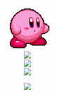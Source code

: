 <div align=center>
  <img src="https://github.com/hackirby/hackirby/blob/main/kirby.gif?raw=true" width=100px>
  <br>

  <img src="https://count.getloli.com/get/@:bytepulze"/>
  <br>
  
  <img src="https://skillicons.dev/icons?i=go,py">
  <br>

  <img src="https://github-widgetbox.vercel.app/api/profile?username=bytepulze&data=followers,repositories,stars&theme=darkmode" width=500>
  <br>
  
  <a href="https://matrix.to/#/#bytepulze:matrix.org"><img src="https://img.shields.io/matrix/hackirbys-place%3Amatrix.org?style=for-the-badge&logo=matrix&label=Join%20my%20room%20to%20chat%20!&labelColor=db44ad&color=5e2775"></a>
</p>
